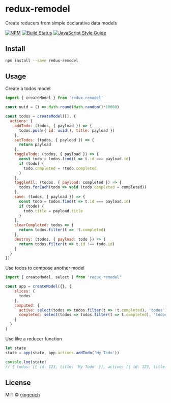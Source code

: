 # redux-remodel
Create reducers from simple declarative data models

[![NPM](https://img.shields.io/npm/v/redux-remodel.svg)](https://www.npmjs.com/package/redux-remodel) [![Build Status](https://travis-ci.com/gingerich/redux-remodel.svg?branch=master)](https://travis-ci.com/gingerich/redux-remodel) [![JavaScript Style Guide](https://img.shields.io/badge/code_style-standard-brightgreen.svg)](https://standardjs.com) 

## Install

```bash
npm install --save redux-remodel
```

## Usage

Create a todos model

```jsx
import { createModel } from 'redux-remodel'

const uuid = () => Math.round(Math.random()*10000)

const todos = createModel([], {
  actions: {
    addTodo: (todos, { payload }) => {
      todos.push({ id: uuid(), title: payload })
    },
    setTodos: (todos, { payload }) => {
      return payload
    },
    toggleTodo: (todos, { payload }) => {
      const todo = todos.find(t => t.id === payload.id)
      if (todo) {
        todo.completed = !todo.completed
      }
    },
    toggleAll: (todos, { payload: completed }) => {
      todos.forEach(todo => void (todo.completed = completed))
    },
    save: (todos, { payload }) => {
      const todo = todos.find(t => t.id === payload.id)
      if (todo) {
        todo.title = payload.title
      }
    },
    clearCompleted: todos => {
      return todos.filter(t => !t.completed)
    },
    destroy: (todos, { payload: todo }) => {
      return todos.filter(t => t.id !== todo.id)
    }
  }
})
```

Use todos to compose another model

```jsx
import { createModel, select } from 'redux-remodel'

const app = createModel({}, {
    slices: {
      todos
    },
    computed: {
      active: select(todos => todos.filter(t => !t.completed), 'todos'),
      completed: select(todos => todos.filter(t => t.completed), 'todos')
    }
  }
)
```

Use like a reducer function

```jsx
let state
state = app(state, app.actions.addTodo('My Todo'))

console.log(state)
// { todos: [{ id: 123, title: 'My Todo' }], active: [{ id: 123, title: 'My Todo' }], completed: [] }
```

## License

MIT © [gingerich](https://github.com/gingerich)
